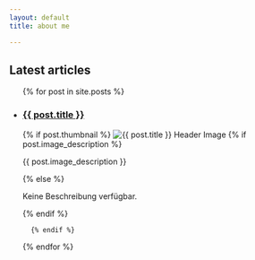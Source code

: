 ```yaml
---
layout: default
title: about me

---
```


 <section id="portfolio" class="help">
    <h2>Latest articles</h2>
    <ul>
      {% for post in site.posts  %}
    <li>
      <a href="{{ site.baseurl }}{{ post.url }}"><h3>{{ post.title }}</h3></a><a class="ptn"> </a>
       {% if post.thumbnail %}
        <img src="{{ post.thumbnail | relative_url }}" alt="{{ post.title }} Header Image" class="thumbnail">
    {% if post.image_description %}
            <p>{{ post.image_description }}</p>
          {% else %}
            <p>Keine Beschreibung verfügbar.</p>
          {% endif %}
   
      {% endif %} 
   </li>
  {% endfor %}
</ul>
  </section>
